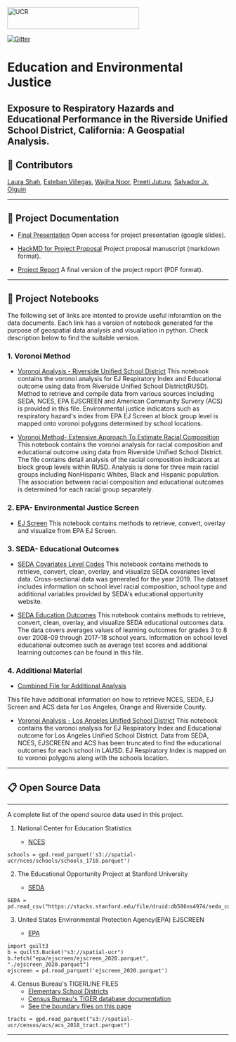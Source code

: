 
<img src="https://spatial.ucr.edu/images/UCR_logo_long.png" alt="UCR"
	title="University of California" width="300" height="50"  /> 

[![Gitter](https://badges.gitter.im/p280s21project3/community.svg)](https://gitter.im/p280s21project3/community?utm_source=badge&utm_medium=badge&utm_campaign=pr-badge)

# Education and Environmental Justice
## Exposure to Respiratory Hazards and Educational Performance in the Riverside Unified School District, California: A Geospatial Analysis. ##


## :pushpin: Contributors
[Laura Shah](https://github.com/lsala010/),  [Esteban Villegas](https://github.com/evill092),  [Wajiha Noor](https://github.com/WawNun),  [Preeti Juturu](https://github.com/preetijuturu),  [Salvador Jr. Olguin](https://github.com/Salolg5)

------
## 📝 Project Documentation

- [Final Presentation](https://docs.google.com/presentation/d/1rp7JEXDTZyxcVlwDGPZybQEtdEnhNggBlO7OzcP2YGs/edit?usp=sharing) 
Open access for project presentation (google slides).

-  [HackMD for Project Proposal](https://hackmd.io/@xSZKUBllSUCUfYxmgoh_yA/SyurmYCUd)
Project proposal manuscript (markdown format).
  
 - [Project Report](https://github.com/preetijuturu/p280s21project3/blob/main/Project_Documents/PBPL280%20Group%203%20Manuscript.pdf)
 A final version of the project report (PDF format).
  
 
------

## :notebook: Project Notebooks

The following set of links are intented to provide useful inforamtion on the data documents. Each link has a version of notebook generated for the purpose of geospatial data analysis and visualiation in python. Check description below to find the suitable version. 

	
### 1. Voronoi Method 

- [Voronoi Analysis - Riverside Unified School District](https://github.com/preetijuturu/p280s21project3/blob/main/RUSD_Vor.ipynb)
This notebook contains the voronoi analysis for EJ Respiratory Index and Educational outcome using data from Riverside Unified School District(RUSD). Method to retrieve and compile data from various sources including SEDA, NCES, EPA EJSCREEN and American Community Survery (ACS) is provided in this file. Environmental justice indicators such as respiratory hazard's index from EPA EJ Screen at block group level is mapped onto voronoi polygons determined by school locations.  

- [Voronoi Method- Extensive Approach To Estimate Racial Composition](https://github.com/preetijuturu/p280s21project3/blob/main/NEW_RUSD_Vor_extensive.ipynb)
This notebook contains the voronoi analysis for racial composition and educational outcome using data from Riverside Unified School District. The file contains detail analysis of the racial composition indicators at block group levels within RUSD. Analysis is done for three main racial groups including NonHispanic Whites, Black and Hispanic population. The association between racial composition and educational outcomes is determined for each racial group separately.
 
	
### 2. EPA- Environmental Justice Screen
	
 - [EJ Screen](https://github.com/preetijuturu/p280s21project3/blob/main/EJ__V2.ipynb)
This notebook contains methods to retrieve, convert, overlay and visualize from EPA EJ Screen.

### 3. SEDA- Educational Outcomes

- [SEDA Covariates Level Codes](https://github.com/preetijuturu/p280s21project3/blob/main/Codebook/New_SEDA.ipynb)
This notebook contains methods to retrieve, convert, clean, overlay, and visualize SEDA covariates level data. Cross-sectional data was generated for the year 2019. The dataset includes information on school level racial composition, school type and additional variables provided by SEDA's educational opportunity website.

- [SEDA Education Outcomes](https://github.com/preetijuturu/p280s21project3/blob/main/Education_SEDA.ipynb)
This notebook contains methods to retrieve, convert, clean, overlay, and visualize SEDA educational outcomes data. The data covers averages values of learning outcomes for grades 3 to 8 over 2008-09 through 2017-18 school years. Information on school level educational outcomes such as average test scores and additional learning outcomes can be found in this file.


### 4. Additional Material

- [Combined File for Additional Analysis](https://github.com/preetijuturu/p280s21project3/blob/main/Combined_File2.ipynb)

This file have additional information on how to retrieve NCES, SEDA, EJ Screen and ACS data for Los Angeles, Orange and Riverside County.

- [Voronoi Analysis - Los Angeles Unified School District](https://github.com/preetijuturu/p280s21project3/blob/main/LAUSD_Data.ipynb)
This notebook contains the voronoi analysis for EJ Respiratory Index and Educational outcome for Los Angeles Unified School District. Data from SEDA, NCES, EJSCREEN and ACS has been truncated to find the educational outcomes for each school in LAUSD. EJ Respiratory Index is mapped on to voronoi polygons along with the schools location. 


------

##  :clipboard: Open Source Data 
----
A complete list of the opend source data used in this project.
 
1. National Center for Education Statistics 
 
   - [NCES](https://open.quiltdata.com/b/spatial-ucr/tree/nces/schools/) 

```
schools = gpd.read_parquet('s3://spatial-ucr/nces/schools/schools_1718.parquet')

```
2. The Educational Opportunity Project at Stanford University 

    - [SEDA](https://edopportunity.org/) 
  
```
SEDA = pd.read_csv("https://stacks.stanford.edu/file/druid:db586ns4974/seda_cov_school_poolyr_4.0.csv")

```
3. United States Environmental Protection Agency(EPA) EJSCREEN

    - [EPA](https://open.quiltdata.com/b/spatial-ucr/tree/epa/ejscreen/)
   
```
import quilt3
b = quilt3.Bucket("s3://spatial-ucr")
b.fetch("epa/ejscreen/ejscreen_2020.parquet", "./ejscreen_2020.parquet")
ejscreen = pd.read_parquet('ejscreen_2020.parquet')
```

 4. Census Bureau's TIGERLINE FILES
     - [Elementary School Districts]( http://www2.census.gov/geo/tiger/TIGER2010DP1/ELSD_2010Census_DP1.zip)
     - [Census Bureau's TIGER database documentation]( https://www.census.gov/programs-surveys/saipe/technical-documentation/methodology/school-districts/overview-school-district.html)
     - [See the boundary files on this page]( https://www.census.gov/geographies/mapping-files/2010/geo/tiger-data.html)

```
tracts = gpd.read_parquet("s3://spatial-ucr/census/acs/acs_2018_tract.parquet")
```
----



  	

